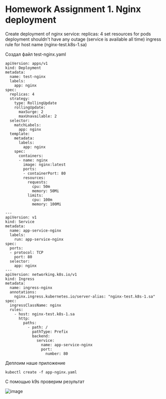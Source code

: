 # Homework Assignment 1. Nginx deployment

 Create deployment of nginx service:
 replicas: 4
 set resources for pods
 deployment shouldn't have any outage (service is available all time)
 ingress rule for host name (nginx-test.k8s-1.sa)

Создал файл test-nginx.yaml 

```
apiVersion: apps/v1
kind: Deployment
metadata:
  name: test-nginx
  labels:
    app: nginx
spec:
  replicas: 4
  strategy:
    type: RollingUpdate
    rollingUpdate:
      maxSurge: 2
      maxUnavailable: 2
  selector:
    matchLabels:
      app: nginx
  template:
    metadata:
      labels:
        app: nginx
    spec:
      containers:
      - name: nginx
        image: nginx:latest
        ports:
        - containerPort: 80
        resources:
          requests:
            cpu: 50m
            memory: 50Mi
          limits:
            cpu: 100m
            memory: 100Mi

---
apiVersion: v1
kind: Service
metadata:
  name: app-service-nginx
  labels:
    run: app-service-nginx
spec:
  ports:
  - protocol: TCP
    port: 80
  selector:
    app: nginx
---
apiVersion: networking.k8s.io/v1
kind: Ingress
metadata:
  name: ingress-nginx
  annotations:
    nginx.ingress.kubernetes.io/server-alias: "nginx-test.k8s-1.sa"
spec:
  ingressClassName: nginx
  rules:
    - host: nginx-test.k8s-1.sa
      http:
        paths:
          - path: /
            pathType: Prefix
            backend:
              service:
                name: app-service-nginx
                port:
                  number: 80
```
Деплоим наше приложение
```
kubectl create -f app-nginx.yaml
```

С помощью k9s проверим результат 

![image](https://github.com/Kirilllka1993/sa.it-academy.by/assets/31740297/a85638ef-7ad5-4a45-ac2d-4cef1b875c15)


